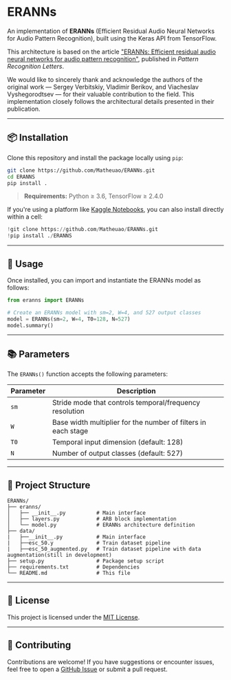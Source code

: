 
# ERANNs

An implementation of **ERANNs** (Efficient Residual Audio Neural Networks for Audio Pattern Recognition), built using the Keras API from TensorFlow.

This architecture is based on the article ["ERANNs: Efficient residual audio neural networks for audio pattern recognition"](https://doi.org/10.1016/j.patrec.2022.07.012), published in *Pattern Recognition Letters*.

We would like to sincerely thank and acknowledge the authors of the original work — Sergey Verbitskiy, Vladimir Berikov, and Viacheslav Vyshegorodtsev — for their valuable contribution to the field. This implementation closely follows the architectural details presented in their publication.

---

## 📦 Installation

Clone this repository and install the package locally using `pip`:

```bash
git clone https://github.com/Matheuao/ERANNs.git
cd ERANNS
pip install .
````

> **Requirements:** Python ≥ 3.6, TensorFlow ≥ 2.4.0

If you're using a platform like [Kaggle Notebooks](https://www.kaggle.com/code), you can also install directly within a cell:

```python
!git clone https://github.com/Matheuao/ERANNs.git
!pip install ./ERANNS
```

---

## 🚀 Usage

Once installed, you can import and instantiate the ERANNs model as follows:

```python
from eranns import ERANNs

# Create an ERANNs model with sm=2, W=4, and 527 output classes
model = ERANNs(sm=2, W=4, T0=128, N=527)
model.summary()
```

---

## 📚 Parameters

The `ERANNs()` function accepts the following parameters:

| Parameter | Description                                                   |
| --------- | ------------------------------------------------------------- |
| `sm`      | Stride mode that controls temporal/frequency resolution       |
| `W`       | Base width multiplier for the number of filters in each stage |
| `T0`      | Temporal input dimension (default: 128)                       |
| `N`       | Number of output classes (default: 527)                       |

---

## 📁 Project Structure

```
ERANNs/
├── eranns/
│   ├── __init__.py          # Main interface
│   ├── layers.py            # ARB block implementation
│   └── model.py             # ERANNs architecture definition
├── data/
|   ├──__init__.py           # Main interface
|   ├──esc_50.y              # Train dataset pipeline
|   ├──esc_50_augmented.py   # Train dataset pipeline with data augmentation(still in development)
├── setup.py                 # Package setup script
├── requirements.txt         # Dependencies
└── README.md                # This file
```

---

## 📜 License

This project is licensed under the [MIT License](LICENSE).

---

## 🤝 Contributing

Contributions are welcome! If you have suggestions or encounter issues, feel free to open a [GitHub Issue](https://github.com/your-username/eranns/issues) or submit a pull request.



